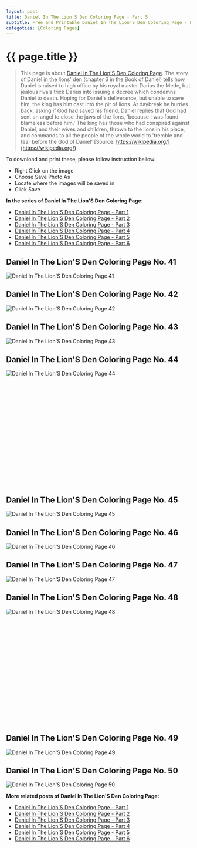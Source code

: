 ```yaml
---
layout: post
title: Daniel In The Lion'S Den Coloring Page - Part 5
subtitle: Free and Printable Daniel In The Lion'S Den Coloring Page - Part 5
categoties: [Coloring Pages]
---
```

{{ page.title }}
================
> This page is about [Daniel In The Lion'S Den Coloring Page](https://freecoloringpages.github.io/). The story of Daniel in the lions' den (chapter 6 in the Book of Daniel) tells how Daniel is raised to high office by his royal master Darius the Mede, but jealous rivals trick Darius into issuing a decree which condemns Daniel to death. Hoping for Daniel's deliverance, but unable to save him, the king has him cast into the pit of lions. At daybreak he hurries back, asking if God had saved his friend. Daniel replies that God had sent an angel to close the jaws of the lions, 'because I was found blameless before him.' The king has those who had conspired against Daniel, and their wives and children, thrown to the lions in his place, and commands to all the people of the whole world to 'tremble and fear before the God of Daniel' [Source: https://wikipedia.org/](https://wikipedia.org/)

To download and print these, please follow instruction bellow:
* Right Click on the image 
* Choose Save Photo As 
* Locate where the images will be saved in 
* Click Save

**In the series of Daniel In The Lion'S Den Coloring Page:**

* [Daniel In The Lion'S Den Coloring Page - Part 1](https://freecoloringpages.github.io/2017/12/04/Daniel-In-The-Lion'S-Den-Coloring-Page-part-1.html)
* [Daniel In The Lion'S Den Coloring Page - Part 2](https://freecoloringpages.github.io/2017/12/04/Daniel-In-The-Lion'S-Den-Coloring-Page-part-2.html)
* [Daniel In The Lion'S Den Coloring Page - Part 3](https://freecoloringpages.github.io/2017/12/04/Daniel-In-The-Lion'S-Den-Coloring-Page-part-3.html)
* [Daniel In The Lion'S Den Coloring Page - Part 4](https://freecoloringpages.github.io/2017/12/04/Daniel-In-The-Lion'S-Den-Coloring-Page-part-4.html)
* [Daniel In The Lion'S Den Coloring Page - Part 5](https://freecoloringpages.github.io/2017/12/04/Daniel-In-The-Lion'S-Den-Coloring-Page-part-5.html)
* [Daniel In The Lion'S Den Coloring Page - Part 6](https://freecoloringpages.github.io/2017/12/04/Daniel-In-The-Lion'S-Den-Coloring-Page-part-6.html)

## Daniel In The Lion'S Den Coloring Page No. 41
![Daniel In The Lion'S Den Coloring Page 41](https://freecoloringpages.github.io/img2/Daniel-In-The-Lion'S-Den-Coloring-Page%20(41).jpg "Daniel In The Lion'S Den Coloring Page 41")

## Daniel In The Lion'S Den Coloring Page No. 42
![Daniel In The Lion'S Den Coloring Page 42](https://freecoloringpages.github.io/img2/Daniel-In-The-Lion'S-Den-Coloring-Page%20(42).jpg "Daniel In The Lion'S Den Coloring Page 42")

## Daniel In The Lion'S Den Coloring Page No. 43
![Daniel In The Lion'S Den Coloring Page 43](https://freecoloringpages.github.io/img2/Daniel-In-The-Lion'S-Den-Coloring-Page%20(43).jpg "Daniel In The Lion'S Den Coloring Page 43")

## Daniel In The Lion'S Den Coloring Page No. 44
![Daniel In The Lion'S Den Coloring Page 44](https://freecoloringpages.github.io/img2/Daniel-In-The-Lion'S-Den-Coloring-Page%20(44).jpg "Daniel In The Lion'S Den Coloring Page 44")

<script async src="//pagead2.googlesyndication.com/pagead/js/adsbygoogle.js"></script><!-- Texxtonly --><ins class="adsbygoogle" style="display:inline-block;width:336px;height:280px" data-ad-client="ca-pub-6753140515841889" data-ad-slot="3207852233"></ins><script>(adsbygoogle = window.adsbygoogle || []).push({}); </script>

## Daniel In The Lion'S Den Coloring Page No. 45
![Daniel In The Lion'S Den Coloring Page 45](https://freecoloringpages.github.io/img2/Daniel-In-The-Lion'S-Den-Coloring-Page%20(45).jpg "Daniel In The Lion'S Den Coloring Page 45")

## Daniel In The Lion'S Den Coloring Page No. 46
![Daniel In The Lion'S Den Coloring Page 46](https://freecoloringpages.github.io/img2/Daniel-In-The-Lion'S-Den-Coloring-Page%20(46).jpg "Daniel In The Lion'S Den Coloring Page 46")

## Daniel In The Lion'S Den Coloring Page No. 47
![Daniel In The Lion'S Den Coloring Page 47](https://freecoloringpages.github.io/img2/Daniel-In-The-Lion'S-Den-Coloring-Page%20(47).jpg "Daniel In The Lion'S Den Coloring Page 47")

## Daniel In The Lion'S Den Coloring Page No. 48
![Daniel In The Lion'S Den Coloring Page 48](https://freecoloringpages.github.io/img2/Daniel-In-The-Lion'S-Den-Coloring-Page%20(48).jpg "Daniel In The Lion'S Den Coloring Page 48")

<script async src="//pagead2.googlesyndication.com/pagead/js/adsbygoogle.js"></script><!-- Texxtonly --><ins class="adsbygoogle" style="display:inline-block;width:336px;height:280px" data-ad-client="ca-pub-6753140515841889" data-ad-slot="3207852233"></ins><script>(adsbygoogle = window.adsbygoogle || []).push({}); </script>

## Daniel In The Lion'S Den Coloring Page No. 49
![Daniel In The Lion'S Den Coloring Page 49](https://freecoloringpages.github.io/img2/Daniel-In-The-Lion'S-Den-Coloring-Page%20(49).jpg "Daniel In The Lion'S Den Coloring Page 49")

## Daniel In The Lion'S Den Coloring Page No. 50
![Daniel In The Lion'S Den Coloring Page 50](https://freecoloringpages.github.io/img2/Daniel-In-The-Lion'S-Den-Coloring-Page%20(50).jpg "Daniel In The Lion'S Den Coloring Page 50")

**More related posts of Daniel In The Lion'S Den Coloring Page:**

* [Daniel In The Lion'S Den Coloring Page - Part 1](https://freecoloringpages.github.io/2017/12/04/Daniel-In-The-Lion'S-Den-Coloring-Page-part-1.html)
* [Daniel In The Lion'S Den Coloring Page - Part 2](https://freecoloringpages.github.io/2017/12/04/Daniel-In-The-Lion'S-Den-Coloring-Page-part-2.html)
* [Daniel In The Lion'S Den Coloring Page - Part 3](https://freecoloringpages.github.io/2017/12/04/Daniel-In-The-Lion'S-Den-Coloring-Page-part-3.html)
* [Daniel In The Lion'S Den Coloring Page - Part 4](https://freecoloringpages.github.io/2017/12/04/Daniel-In-The-Lion'S-Den-Coloring-Page-part-4.html)
* [Daniel In The Lion'S Den Coloring Page - Part 5](https://freecoloringpages.github.io/2017/12/04/Daniel-In-The-Lion'S-Den-Coloring-Page-part-5.html)
* [Daniel In The Lion'S Den Coloring Page - Part 6](https://freecoloringpages.github.io/2017/12/04/Daniel-In-The-Lion'S-Den-Coloring-Page-part-6.html)

